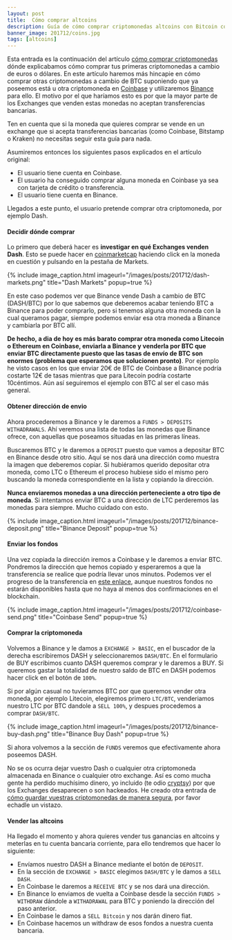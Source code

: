```yaml
---
layout: post
title:  Cómo comprar altcoins
description: Guía de cómo comprar criptomonedas altcoins con Bitcoin con imágenes y explicado paso a paso. Cómo depositar en Binance desde Coinbase o Bitstamp.
banner_image: 201712/coins.jpg
tags: [altcoins]
---
```


Esta entrada es la continuación del artículo [cómo comprar criptomonedas](../como-comprar-criptomonedas) dónde explicabamos cómo comprar tus primeras criptomonedas a cambio de euros o dólares. En este artículo haremos más hincapie en cómo comprar otras criptomonedas a cambio de BTC suponiendo que ya  poseemos está u otra criptomoneda en [Coinbase](https://www.coinbase.com/join/52f9eda19f27be821400004e) y utilizaremos [Binance](https://www.binance.com/?ref=11317062) para ello. El motivo por el que haríamos esto es por que la mayor parte de los Exchanges que venden estas monedas no aceptan transferencias bancarias.

Ten en cuenta que si la moneda que quieres comprar se vende en un exchange que si acepta transferencias bancarias (como Coinbase, Bitstamp o Kraken) no necesitas seguir esta guía para nada.

<!--more-->

Asumiremos entonces los siguientes pasos explicados en el artículo original:

* El usuario tiene cuenta en Coinbase.
* El usuario ha conseguido comprar alguna moneda en Coinbase ya sea con tarjeta de crédito o transferencia.
* El usuario tiene cuenta en Binance.


Llegados a este punto, el usuario pretende comprar otra criptomoneda, por ejemplo Dash.

#### Decidir dónde comprar

Lo primero que deberá hacer es **investigar en qué Exchanges venden Dash**. Esto se puede hacer en [coinmarketcap](https://coinmarketcap.com/currencies/dash/#markets) haciendo click en la moneda en cuestión y pulsando en la pestaña de Markets.

{% include image_caption.html imageurl="/images/posts/201712/dash-markets.png" title="Dash Markets" popup=true %}

En este caso podemos ver que Binance vende Dash a cambio de BTC (DASH/BTC) por lo que sabemos que deberemos acabar teniendo BTC a Binance para poder comprarlo, pero si tenemos alguna otra moneda con la cual queramos pagar, siempre podemos enviar esa otra moneda a Binance y cambiarla por BTC allí.

**De hecho, a dia de hoy es más barato comprar otra moneda como Litecoin o Ethereum en Coinbase, enviarla a Binance y venderla por BTC que enviar BTC directamente puesto que las tasas de envío de BTC son enormes (problema que esperamos que solucionen pronto)**. Por ejemplo he visto casos en los que enviar 20€ de BTC de Coinbase a Binance podría costarte 12€ de tasas mientras que para Litecoin podría costarte 10céntimos. Aún así seguiremos el ejemplo con BTC al ser el caso más general.

#### Obtener dirección de envio

Ahora procederemos a Binance y le daremos a `FUNDS > DEPOSITS WITHADRAWALS`. Ahí veremos una lista de todas las monedas que Binance ofrece, con aquellas que poseamos situadas en las primeras líneas.

Buscaremos BTC y le daremos a `DEPOSIT` puesto que vamos a depositar BTC en Binance desde otro sitio. Aquí se nos dará una dirección como muestra la imagen que deberemos copiar. Si hubiéramos querido depositar otra moneda, como LTC o Ethereum el proceso hubiese sido el mismo pero buscando la moneda correspondiente en la lista y copiando la dirección.

**Nunca enviaremos monedas a una dirección perteneciente a otro tipo de moneda**. Si intentamos enviar BTC a una dirección de LTC perderemos las monedas para siempre. Mucho cuidado con esto.

{% include image_caption.html imageurl="/images/posts/201712/binance-deposit.png" title="Binance Deposit" popup=true %}

#### Enviar los fondos

Una vez copiada la dirección iremos a Coinbase y le daremos a enviar BTC. Pondremos la dirección que hemos copiado y esperaremos a que la transferencia se realice que podría llevar unos minutos. Podemos ver el progreso de la transferencia en [este enlace](https://www.binance.com/userCenter/transactionHistory.html), aunque nuestros fondos no estarán disponibles hasta que no haya al menos dos confirmaciones en el blockchain.

{% include image_caption.html imageurl="/images/posts/201712/coinbase-send.png" title="Coinbase Send" popup=true %}

#### Comprar la criptomoneda

Volvemos a Binance y le damos a `EXCHANGE > BASIC`, en el buscador de la derecha escribiremos DASH y seleccionaremos `DASH/BTC`. En el formulario de BUY escribimos cuanto DASH queremos comprar y le daremos a BUY. Si queremos gastar la totalidad de nuestro saldo de BTC en DASH podemos hacer click en el botón de `100%`.

Si por algún casual no tuvieramos BTC por que queremos vender otra moneda, por ejemplo Litecoin, elegiremos primero `LTC/BTC`, venderiamos nuestro LTC por BTC dandole a `SELL 100%`, y despues procedemos a comprar `DASH/BTC`.

{% include image_caption.html imageurl="/images/posts/201712/binance-buy-dash.png" title="Binance Buy Dash" popup=true %}

Si ahora volvemos a la sección de `FUNDS` veremos que efectivamente ahora poseemos DASH.

No se os ocurra dejar vuestro Dash o cualquier otra criptomoneda almacenada en Binance o cualquier otro exchange. Así es como mucha gente ha perdido muchísimo dinero, yo incluido (te odio [cryptsy](http://www.cryptsysettlement.com/)) por que los Exchanges desaparecen o son hackeados. He creado otra entrada de [cómo guardar vuestras criptomonedas de manera segura](../como-guardar-criptomonedas/), por favor echadle un vistazo.

#### Vender las altcoins

Ha llegado el momento y ahora quieres vender tus ganancias en altcoins y meterlas en tu cuenta bancaria corriente, para ello tendremos que hacer lo siguiente:

* Envíamos nuestro DASH a Binance mediante el botón de `DEPOSIT`.
* En la sección de `EXCHANGE > BASIC` elegimos `DASH/BTC` y le damos a `SELL DASH`.
* En Coinbase le daremos a `RECEIVE BTC` y se nos dará una dirección.
* En Binance lo enviamos de vuelta a Coinbase desde la sección `FUNDS > WITHDRAW` dándole a `WITHADRAWAL` para BTC y poniendo la dirección del paso anterior.
* En Coinbase le damos a `SELL Bitcoin` y nos darán dinero fiat.
* En Coinbase hacemos un withdraw de esos fondos a nuestra cuenta bancaria.
